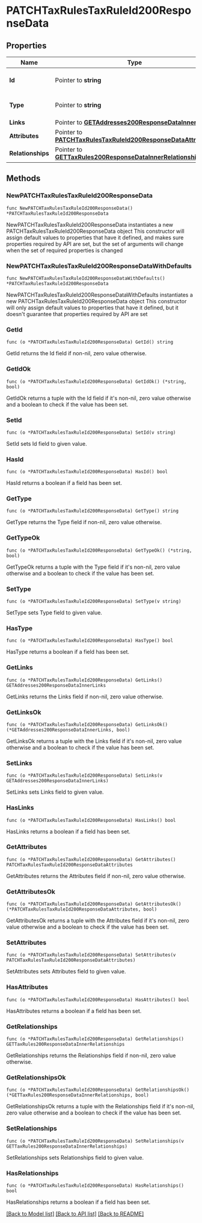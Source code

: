 # PATCHTaxRulesTaxRuleId200ResponseData

## Properties

Name | Type | Description | Notes
------------ | ------------- | ------------- | -------------
**Id** | Pointer to **string** | The resource&#39;s id | [optional] 
**Type** | Pointer to **string** | The resource&#39;s type | [optional] 
**Links** | Pointer to [**GETAddresses200ResponseDataInnerLinks**](GETAddresses200ResponseDataInnerLinks.md) |  | [optional] 
**Attributes** | Pointer to [**PATCHTaxRulesTaxRuleId200ResponseDataAttributes**](PATCHTaxRulesTaxRuleId200ResponseDataAttributes.md) |  | [optional] 
**Relationships** | Pointer to [**GETTaxRules200ResponseDataInnerRelationships**](GETTaxRules200ResponseDataInnerRelationships.md) |  | [optional] 

## Methods

### NewPATCHTaxRulesTaxRuleId200ResponseData

`func NewPATCHTaxRulesTaxRuleId200ResponseData() *PATCHTaxRulesTaxRuleId200ResponseData`

NewPATCHTaxRulesTaxRuleId200ResponseData instantiates a new PATCHTaxRulesTaxRuleId200ResponseData object
This constructor will assign default values to properties that have it defined,
and makes sure properties required by API are set, but the set of arguments
will change when the set of required properties is changed

### NewPATCHTaxRulesTaxRuleId200ResponseDataWithDefaults

`func NewPATCHTaxRulesTaxRuleId200ResponseDataWithDefaults() *PATCHTaxRulesTaxRuleId200ResponseData`

NewPATCHTaxRulesTaxRuleId200ResponseDataWithDefaults instantiates a new PATCHTaxRulesTaxRuleId200ResponseData object
This constructor will only assign default values to properties that have it defined,
but it doesn't guarantee that properties required by API are set

### GetId

`func (o *PATCHTaxRulesTaxRuleId200ResponseData) GetId() string`

GetId returns the Id field if non-nil, zero value otherwise.

### GetIdOk

`func (o *PATCHTaxRulesTaxRuleId200ResponseData) GetIdOk() (*string, bool)`

GetIdOk returns a tuple with the Id field if it's non-nil, zero value otherwise
and a boolean to check if the value has been set.

### SetId

`func (o *PATCHTaxRulesTaxRuleId200ResponseData) SetId(v string)`

SetId sets Id field to given value.

### HasId

`func (o *PATCHTaxRulesTaxRuleId200ResponseData) HasId() bool`

HasId returns a boolean if a field has been set.

### GetType

`func (o *PATCHTaxRulesTaxRuleId200ResponseData) GetType() string`

GetType returns the Type field if non-nil, zero value otherwise.

### GetTypeOk

`func (o *PATCHTaxRulesTaxRuleId200ResponseData) GetTypeOk() (*string, bool)`

GetTypeOk returns a tuple with the Type field if it's non-nil, zero value otherwise
and a boolean to check if the value has been set.

### SetType

`func (o *PATCHTaxRulesTaxRuleId200ResponseData) SetType(v string)`

SetType sets Type field to given value.

### HasType

`func (o *PATCHTaxRulesTaxRuleId200ResponseData) HasType() bool`

HasType returns a boolean if a field has been set.

### GetLinks

`func (o *PATCHTaxRulesTaxRuleId200ResponseData) GetLinks() GETAddresses200ResponseDataInnerLinks`

GetLinks returns the Links field if non-nil, zero value otherwise.

### GetLinksOk

`func (o *PATCHTaxRulesTaxRuleId200ResponseData) GetLinksOk() (*GETAddresses200ResponseDataInnerLinks, bool)`

GetLinksOk returns a tuple with the Links field if it's non-nil, zero value otherwise
and a boolean to check if the value has been set.

### SetLinks

`func (o *PATCHTaxRulesTaxRuleId200ResponseData) SetLinks(v GETAddresses200ResponseDataInnerLinks)`

SetLinks sets Links field to given value.

### HasLinks

`func (o *PATCHTaxRulesTaxRuleId200ResponseData) HasLinks() bool`

HasLinks returns a boolean if a field has been set.

### GetAttributes

`func (o *PATCHTaxRulesTaxRuleId200ResponseData) GetAttributes() PATCHTaxRulesTaxRuleId200ResponseDataAttributes`

GetAttributes returns the Attributes field if non-nil, zero value otherwise.

### GetAttributesOk

`func (o *PATCHTaxRulesTaxRuleId200ResponseData) GetAttributesOk() (*PATCHTaxRulesTaxRuleId200ResponseDataAttributes, bool)`

GetAttributesOk returns a tuple with the Attributes field if it's non-nil, zero value otherwise
and a boolean to check if the value has been set.

### SetAttributes

`func (o *PATCHTaxRulesTaxRuleId200ResponseData) SetAttributes(v PATCHTaxRulesTaxRuleId200ResponseDataAttributes)`

SetAttributes sets Attributes field to given value.

### HasAttributes

`func (o *PATCHTaxRulesTaxRuleId200ResponseData) HasAttributes() bool`

HasAttributes returns a boolean if a field has been set.

### GetRelationships

`func (o *PATCHTaxRulesTaxRuleId200ResponseData) GetRelationships() GETTaxRules200ResponseDataInnerRelationships`

GetRelationships returns the Relationships field if non-nil, zero value otherwise.

### GetRelationshipsOk

`func (o *PATCHTaxRulesTaxRuleId200ResponseData) GetRelationshipsOk() (*GETTaxRules200ResponseDataInnerRelationships, bool)`

GetRelationshipsOk returns a tuple with the Relationships field if it's non-nil, zero value otherwise
and a boolean to check if the value has been set.

### SetRelationships

`func (o *PATCHTaxRulesTaxRuleId200ResponseData) SetRelationships(v GETTaxRules200ResponseDataInnerRelationships)`

SetRelationships sets Relationships field to given value.

### HasRelationships

`func (o *PATCHTaxRulesTaxRuleId200ResponseData) HasRelationships() bool`

HasRelationships returns a boolean if a field has been set.


[[Back to Model list]](../README.md#documentation-for-models) [[Back to API list]](../README.md#documentation-for-api-endpoints) [[Back to README]](../README.md)


